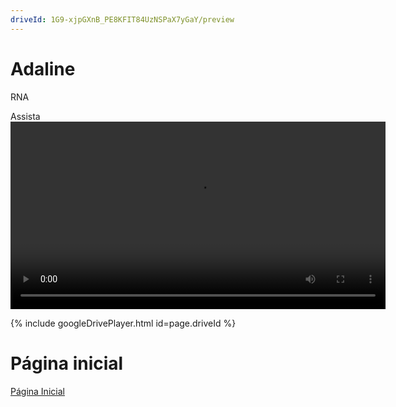 ```yaml
---
driveId: 1G9-xjpGXnB_PE8KFIT84UzNSPaX7yGaY/preview
---
```


# Adaline

RNA

Assista
<video width="600" controls>
    <source src="https://github.com/OliveiraVictor2/Minicurso_RNAs/raw/refs/heads/main/videos/video.mp4" type="video/mp4">
    Seu navegador não suporta a reprodução do vídeo.
</video>


{% include googleDrivePlayer.html id=page.driveId  %}


# Página inicial
[Página Inicial](../index.md)
